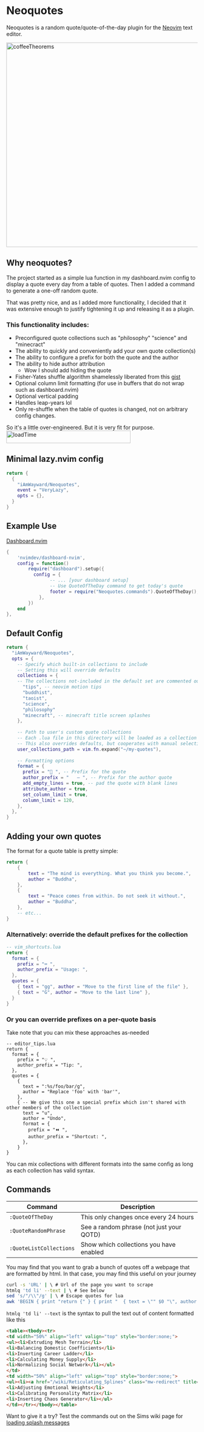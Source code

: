 # Neoquotes
Neoquotes is a random quote/quote-of-the-day plugin for the [Neovim](https://github.com/neovim/neovim) text editor. 

<img width="1145" height="537" alt="coffeeTheorems" src="https://github.com/user-attachments/assets/9d6ea4dc-39fc-4800-a49a-cb4a61861672" />

## Why neoquotes?
The project started as a simple lua function in my dashboard.nvim config to display a quote every day from a table of quotes. Then I added a command to generate a one-off random quote. 

That was pretty nice, and as I added more functionality, I decided that it was extensive enough to justify tightening it up and releasing it as a plugin. 

### This functionality includes:
* Preconfigured quote collections such as "philosophy" "science" and "minecract"
* The ability to quickly and conveniently add your own quote collection(s)
* The ability to configure a prefix for both the quote and the author
* The ability to hide author attribution 
    * Wow I should add hiding the quote
* Fisher-Yates shuffle algorithm shamelessly liberated from this [gist](https://gist.github.com/Uradamus/10323382)
* Optional column limit formatting (for use in buffers that do not wrap such as dashboard.nvim)
* Optional vertical padding
* Handles leap-years lol
* Only re-shuffle when the table of quotes is changed, not on arbitrary config changes.

So it's a little over-engineered. But it is very fit for purpose.
<img width="327" height="33" alt="loadTime" src="https://github.com/user-attachments/assets/b581f54c-64f8-4ca5-99eb-3f3124772ff6" />

## Minimal lazy.nvim config
```lua
return {
  {
    "iAmWayward/Neoquotes",
    event = "VeryLazy",
    opts = {},
  }
}
```

## Example Use
[Dashboard.nvim](https://github.com/nvimdev/dashboard-nvim)
```lua
{  
    'nvimdev/dashboard-nvim',
    config = function()
        require("dashboard").setup({
          config = {
                -- ... [your dashboard setup]
                -- Use QuoteOfTheDay command to get today's quote
                footer = require("Neoquotes.commands").QuoteOfTheDay(),
            }, 
        })
    end
},
```

## Default Config
```lua
return {
  "iAmWayward/Neoquotes",
  opts = {
    -- Specify which built-in collections to include
    -- Setting this will override defaults
    collections = {
    -- The collections not-included in the default set are commented out here
      "tips", -- neovim motion tips
      "buddhist",
      "taoist",
      "science", 
      "philosophy"
      "minecraft", -- minecraft title screen splashes
    },
    
    -- Path to user's custom quote collections
    -- Each .lua file in this directory will be loaded as a collection
    -- This also overrides defaults, but cooperates with manual selections
    user_collections_path = vim.fn.expand("~/my-quotes"), 
    
    -- Formatting options
    format = {
      prefix = "💭 ", -- Prefix for the quote
      author_prefix = "   — ", -- Prefix for the author quote
      add_empty_lines = true, -- pad the quote with blank lines
      attribute_author = true,
      set_column_limit = true,
      column_limit = 120,
    },
  },
}
```


## Adding your own quotes
The format for a quote table is pretty simple:

```lua
return {
    {
        text = "The mind is everything. What you think you become.",
        author = "Buddha",
    },
    {
        text = "Peace comes from within. Do not seek it without.",
        author = "Buddha",
    },
    -- etc...
}
```
 
### Alternatively: override the default prefixes for the collection
```lua
-- vim_shortcuts.lua
return {
  format = {
    prefix = "⌨️ ",
    author_prefix = "Usage: ",
  },
  quotes = {
    { text = "gg", author = "Move to the first line of the file" },
    { text = "G", author = "Move to the last line" },
  }
}
```

### Or you can override prefixes on a per-quote basis
Take note that you can mix these approaches as-needed

```
-- editor_tips.lua
return {
  format = {
    prefix = "💡 ",
    author_prefix = "Tip: ",
  },
  quotes = {
    {
      text = ":%s/foo/bar/g",
      author = "Replace 'foo' with 'bar'",
    },
    { -- We give this one a special prefix which isn't shared with other members of the collection
      text = "u",
      author = "Undo",
      format = {
        prefix = "⏪ ",
        author_prefix = "Shortcut: ",
      },
    }
}
```

You can mix collections with different formats into the same config as long as each collection has valid syntax.

## Commands
| Command               | Description                              |
|-----------------------|------------------------------------------|
| `:QuoteOfTheDay`      | This only changes once every 24 hours    |
| `:QuoteRandomPhrase`  | See a random phrase (not just your QOTD) |
| `:QuoteListCollections` | Show which collections you have enabled |



You may find that you want to grab a bunch of quotes off a webpage that are formatted by html.
In that case, you may find this useful on your journey

```bash
curl -s 'URL' | \ # Url of the page you want to scrape
htmlq 'td li' --text | \ # See below
sed 's/"/\\"/g' | \ # Escape quotes for lua
awk 'BEGIN { print "return {" } { print "  { text = \"" $0 "\", author = nil }," } END { print "}" }'

```

`htmlq 'td li' --text` is the syntax to pull the text out of content formatted like this

```html
<table><tbody><tr>
<td width="50%" align="left" valign="top" style="border:none;">
<ul><li>Extruding Mesh Terrain</li>
<li>Balancing Domestic Coefficients</li>
<li>Inverting Career Ladder</li>
<li>Calculating Money Supply</li>
<li>Normalizing Social Network</li></ul>
</td>
<td width="50%" align="left" valign="top" style="border:none;">
<ul><li><a href="/wiki/Reticulating_Splines" class="mw-redirect" title="Reticulating Splines">Reticulating Splines</a></li>
<li>Adjusting Emotional Weights</li>
<li>Calibrating Personality Matrix</li>
<li>Inserting Chaos Generator</li></ul>
</td></tr></tbody></table>
```

Want to give it a try? Test the commands out on the Sims wiki page for [loading splash messages](https://sims.fandom.com/wiki/Loading_screen_messages)
